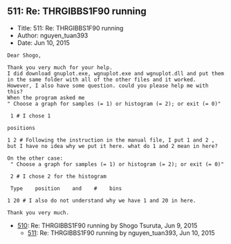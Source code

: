 ## 511: Re: THRGIBBS1F90 running

- Title: 511: Re: THRGIBBS1F90 running
- Author: nguyen_tuan393
- Date: Jun 10, 2015

```
Dear Shogo,

Thank you very much for your help.
I did download gnuplot.exe, wgnuplot.exe and wgnuplot.dll and put them in the same folder with all of the other files and it worked.
However, I also have some question. could you please help me with this?
When the program asked me 
" Choose a graph for samples (= 1) or histogram (= 2); or exit (= 0)"

 1 # I chose 1

positions

1 2 # Following the instruction in the manual file, I put 1 and 2 , but I have no idea why we put it here. what do 1 and 2 mean in here?

On the other case:
 " Choose a graph for samples (= 1) or histogram (= 2); or exit (= 0)"

 2 # I chose 2 for the histogram

 Type    position    and    #    bins

1 20 # I also do not understand why we have 1 and 20 in here.

Thank you very much.
```

- [510](0510.md): Re: THRGIBBS1F90 running by Shogo Tsuruta, Jun 9, 2015
    - [511](0511.md): Re: THRGIBBS1F90 running by nguyen_tuan393, Jun 10, 2015
